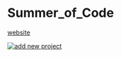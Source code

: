 # Summer_of_Code

[website](https://whoami-shubham.github.io/Summer_of_Code/#/) <br/>

[![add new project](https://img.shields.io/badge/add%20new-project-brightgreen.svg)](https://github.com/whoami-shubham/Summer_of_Code/issues)
